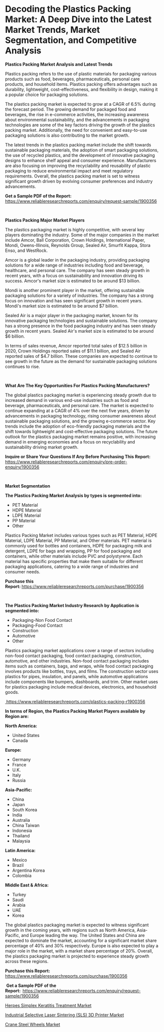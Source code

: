 <p><h1>Decoding the Plastics Packing Market: A Deep Dive into the Latest Market Trends, Market Segmentation, and Competitive Analysis</h1></p><p><strong>Plastics Packing Market Analysis and Latest Trends</strong></p>
<p><p>Plastics packing refers to the use of plastic materials for packaging various products such as food, beverages, pharmaceuticals, personal care products, and household items. Plastics packing offers advantages such as durability, lightweight, cost-effectiveness, and flexibility in design, making it a popular choice for packaging solutions.</p><p>The plastics packing market is expected to grow at a CAGR of 6.5% during the forecast period. The growing demand for packaged food and beverages, the rise in e-commerce activities, the increasing awareness about environmental sustainability, and the advancements in packaging technologies are some of the key factors driving the growth of the plastics packing market. Additionally, the need for convenient and easy-to-use packaging solutions is also contributing to the market growth.</p><p>The latest trends in the plastics packing market include the shift towards sustainable packaging materials, the adoption of smart packaging solutions, the use of recycled plastics, and the development of innovative packaging designs to enhance shelf appeal and consumer experience. Manufacturers are also focusing on improving the recyclability and reusability of plastic packaging to reduce environmental impact and meet regulatory requirements. Overall, the plastics packing market is set to witness significant growth driven by evolving consumer preferences and industry advancements.</p></p>
<p><strong>Get a Sample PDF of the Report:&nbsp;</strong> <a href="https://www.reliableresearchreports.com/enquiry/request-sample/1900356">https://www.reliableresearchreports.com/enquiry/request-sample/1900356</a></p>
<p>&nbsp;</p>
<p><strong>Plastics Packing Major Market Players</strong></p>
<p><p>The plastics packaging market is highly competitive, with several key players dominating the industry. Some of the major companies in the market include Amcor, Ball Corporation, Crown Holdings, International Paper, Mondi, Owens-Illinois, Reynolds Group, Sealed Air, Smurfit Kappa, Stora Enso, and WestRock. </p><p>Amcor is a global leader in the packaging industry, providing packaging solutions for a wide range of industries including food and beverage, healthcare, and personal care. The company has seen steady growth in recent years, with a focus on sustainability and innovation driving its success. Amcor's market size is estimated to be around $13 billion.</p><p>Mondi is another prominent player in the market, offering sustainable packaging solutions for a variety of industries. The company has a strong focus on innovation and has seen significant growth in recent years. Mondi's market size is estimated to be around $7 billion.</p><p>Sealed Air is a major player in the packaging market, known for its innovative packaging technologies and sustainable solutions. The company has a strong presence in the food packaging industry and has seen steady growth in recent years. Sealed Air's market size is estimated to be around $6 billion.</p><p>In terms of sales revenue, Amcor reported total sales of $12.5 billion in 2020, Crown Holdings reported sales of $11.1 billion, and Sealed Air reported sales of $4.7 billion. These companies are expected to continue to see growth in the future as the demand for sustainable packaging solutions continues to rise.</p></p>
<p>&nbsp;</p>
<p><strong>What Are The Key Opportunities For Plastics Packing Manufacturers?</strong></p>
<p><p>The global plastics packaging market is experiencing steady growth due to increased demand in various end-use industries such as food and beverage, pharmaceuticals, and personal care. The market is expected to continue expanding at a CAGR of 4% over the next five years, driven by advancements in packaging technology, rising consumer awareness about sustainable packaging solutions, and the growing e-commerce sector. Key trends include the adoption of eco-friendly packaging materials and the shift towards lightweight and cost-effective packaging solutions. The future outlook for the plastics packaging market remains positive, with increasing demand in emerging economies and a focus on recyclability and sustainability driving market growth.</p></p>
<p><strong>Inquire or Share Your Questions If Any Before Purchasing This Report:</strong> <a href="https://www.reliableresearchreports.com/enquiry/pre-order-enquiry/1900356">https://www.reliableresearchreports.com/enquiry/pre-order-enquiry/1900356</a></p>
<p>&nbsp;</p>
<p><strong>Market Segmentation</strong></p>
<p><strong>The Plastics Packing Market Analysis by types is segmented into:</strong></p>
<p><ul><li>PET Material</li><li>HDPE Material</li><li>LDPE Material</li><li>PP Material</li><li>Other</li></ul></p>
<p><p>Plastics Packing Market includes various types such as PET Material, HDPE Material, LDPE Material, PP Material, and Other materials. PET material is commonly used for bottles and containers, HDPE for packaging milk and detergent, LDPE for bags and wrapping, PP for food packaging and containers, while other materials include PVC and polystyrene. Each material has specific properties that make them suitable for different packaging applications, catering to a wide range of industries and consumer needs.</p></p>
<p><strong>Purchase this Report:&nbsp;</strong><a href="https://www.reliableresearchreports.com/purchase/1900356">https://www.reliableresearchreports.com/purchase/1900356</a></p>
<p>&nbsp;</p>
<p><strong>The Plastics Packing Market Industry Research by Application is segmented into:</strong></p>
<p><ul><li>Packaging-Non Food Contact</li><li>Packaging-Food Contact</li><li>Construction</li><li>Automotive</li><li>Other</li></ul></p>
<p><p>Plastics packaging market applications cover a range of sectors including non-food contact packaging, food contact packaging, construction, automotive, and other industries. Non-food contact packaging includes items such as containers, bags, and wraps, while food contact packaging involves products like bottles, trays, and films. The construction sector uses plastics for pipes, insulation, and panels, while automotive applications include components like bumpers, dashboards, and trim. Other market uses for plastics packaging include medical devices, electronics, and household goods.</p></p>
<p><a href="https://www.reliableresearchreports.com/plastics-packing-r1900356">&nbsp;https://www.reliableresearchreports.com/plastics-packing-r1900356</a></p>
<p><strong>In terms of Region, the Plastics Packing Market Players available by Region are:</strong></p>
<p>
    <p> <strong> North America: </strong>
        <ul>
            <li>United States</li>
            <li>Canada</li>
        </ul>
        </p> 
    <p> <strong> Europe: </strong>
        <ul>
            <li>Germany</li>
            <li>France</li>
            <li>U.K.</li>
            <li>Italy</li>
            <li>Russia</li>
        </ul>
        </p> 
    <p> <strong> Asia-Pacific: </strong>
        <ul>
            <li>China</li>
            <li>Japan</li>
            <li>South Korea</li>
            <li>India</li>
            <li>Australia</li>
            <li>China Taiwan</li>
            <li>Indonesia</li>
            <li>Thailand</li>
            <li>Malaysia</li>
        </ul>
        </p> 
    <p> <strong> Latin America: </strong>
        <ul>
            <li>Mexico</li>
            <li>Brazil</li>
            <li>Argentina Korea</li>
            <li>Colombia</li>
        </ul>
        </p> 
    <p> <strong> Middle East & Africa: </strong>
        <ul>
            <li>Turkey</li>
            <li>Saudi</li>
            <li>Arabia</li>
            <li>UAE</li>
            <li>Korea</li>
        </ul>
    </p>
    </p>
<p><p>The global plastics packaging market is expected to witness significant growth in the coming years, with regions such as North America, Asia-Pacific, and Europe leading the way. The United States and China are expected to dominate the market, accounting for a significant market share percentage of 40% and 30% respectively. Europe is also expected to play a major role in the market, with a market share percentage of 20%. Overall, the plastics packaging market is projected to experience steady growth across these regions.</p></p>
<p><strong>Purchase this Report: </strong><a href="https://www.reliableresearchreports.com/purchase/1900356">https://www.reliableresearchreports.com/purchase/1900356</a></p>
<p>&nbsp;<strong>Get a Sample PDF of the Report:&nbsp;&nbsp;</strong><a href="https://www.reliableresearchreports.com/enquiry/request-sample/1900356">https://www.reliableresearchreports.com/enquiry/request-sample/1900356</a></p>
<p><strong></strong></p>
<p><p><a href="https://issuu.com/reportprime-2/docs/herpes-simplex-keratitis-treatment-market-size-203">Herpes Simplex Keratitis Treatment Market</a></p><p><a href="https://github.com/nandosuryapratama/Market-Research-Report-List-1/blob/main/industrial-selective-laser-sintering-sls-3d-printer-market.md">Industrial Selective Laser Sintering (SLS) 3D Printer Market</a></p><p><a href="https://github.com/hxuqpfvq95/Market-Research-Report-List-1/blob/main/crane-steel-wheels-market.md">Crane Steel Wheels Market</a></p></p>